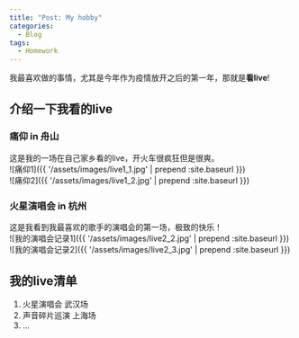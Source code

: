 ```yaml
---
title: "Post: My hobby"
categories:
  - Blog
tags:
  - Homework
---
```


我最喜欢做的事情，尤其是今年作为疫情放开之后的第一年，那就是**看live**!  
## 介绍一下我看的live
### 痛仰 in 舟山
这是我的一场在自己家乡看的live，开火车很疯狂但是很爽。  
![痛仰1]({{ '/assets/images/live1_1.jpg' | prepend :site.baseurl }})     
![痛仰2]({{ '/assets/images/live1_2.jpg' | prepend :site.baseurl }})   

### 火星演唱会 in 杭州
这是我看到我最喜欢的歌手的演唱会的第一场，极致的快乐！  
![我的演唱会记录1]({{ '/assets/images/live2_2.jpg' | prepend :site.baseurl }})      
![我的演唱会记录2]({{ '/assets/images/live2_3.jpg' | prepend :site.baseurl }}) 

## 我的live清单 
1. 火星演唱会 武汉场
2. 声音碎片巡演 上海场
3. ...

